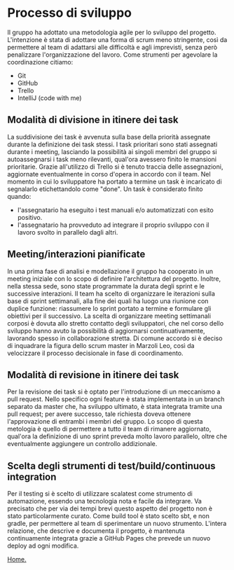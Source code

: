 # Processo di sviluppo
 Il gruppo ha adottato una metodologia agile per lo sviluppo del progetto. L'intenzione è stata di adottare una forma di scrum meno stringente, così da permettere al team di adattarsi alle difficoltà e agli imprevisti,
 senza però penalizzare l'organizzazione del lavoro. Come strumenti per agevolare la coordinazione citiamo:
 * Git
 * GitHub
 * Trello
 * IntelliJ (code with me)
   
## Modalità di divisione in itinere dei task

La suddivisione dei task è avvenuta sulla base della priorità assegnate durante la definizione dei task stessi. I task prioritari sono stati assegnati durante i meeting, lasciando la possibilità ai singoli membri
del gruppo si autoassegnarsi i task meno rilevanti, qual'ora avessero finito le mansioni prioritarie. Grazie all'utilizzo di Trello si è tenuto traccia delle assegnazioni, aggiornate eventualmente in corso d'opera in 
accordo con il team. Nel momento in cui lo sviluppatore ha portato a termine un task è incaricato di segnalarlo etichettandolo come "done". Un task è considerato finito quando:
 * l'assegnatario ha eseguito i test manuali e/o automatizzati con esito positivo.
 * l'assegnatario ha provveduto ad integrare il proprio sviluppo con il lavoro svolto in parallelo dagli altri.

## Meeting/interazioni pianificate

In una prima fase di analisi e modellazione il gruppo ha cooperato in un meeting iniziale con lo scopo di definire l'architettura del progetto. Inoltre, nella stessa sede, sono state programmate la durata degli sprint e le successive interazioni. Il team ha scelto di organizzare le iterazioni sulla base di sprint settimanali, alla fine dei quali ha luogo una riunione con duplice funzione: riassumere lo sprint portato a termine e formulare gli obiettivi per il successivo. La scelta di organizzare meeting settimanali corposi è dovuta allo stretto contatto degli sviluppatori, che nel corso dello sviluppo hanno avuto la possibilità di aggiornarsi continuativamente, lavorando spesso in collaborazione stretta. Di comune accordo si è deciso di inquadrare la figura dello scrum master in Marzoli Leo, così da velocizzare il processo decisionale in fase di coordinamento.   

## Modalità di revisione in itinere dei task
Per la revisione dei task si è optato per l'introduzione di un meccanismo a pull request. Nello specifico ogni feature è stata implementata in un branch separato da master che, ha sviluppo ultimato, è stata integrata tramite una pull request; per avere successo, tale richiesta doveva ottenere l'approvazione di entrambi i membri del gruppo. Lo scopo di questa metologia è quello di permettere a tutto il team di rimanere aggiornato, qual'ora la definizione di uno sprint preveda molto lavoro parallelo, oltre che eventualmente aggiungere un controllo addizionale.

## Scelta degli strumenti di test/build/continuous integration
Per il testing si è scelto di utilizzare scalatest come strumento di automazione, essendo una tecnologia nota e facile da integrare. Va precisato che per via dei tempi brevi questo aspetto del progetto non è stato particolarmente curato. Come build tool è stato scelto sbt, e non gradle, per permettere al team di sperimentare un nuovo strumento. L'intera relazione, che descrive e documenta il progetto, è mantenuta continuamente integrata grazie a GitHub Pages che prevede un nuovo deploy ad ogni modifica.

[Home.](../index.md)
